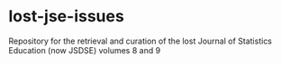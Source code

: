 # lost-jse-issues
Repository for the retrieval and curation of the lost Journal of Statistics Education (now JSDSE) volumes 8 and 9
